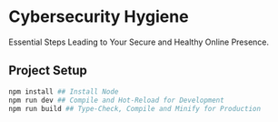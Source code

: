 # Cybersecurity Hygiene
Essential Steps Leading to Your Secure and Healthy Online Presence.

## Project Setup
```sh
npm install ## Install Node
npm run dev ## Compile and Hot-Reload for Development
npm run build ## Type-Check, Compile and Minify for Production
```
